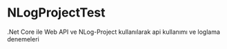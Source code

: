 # NLogProjectTest
.Net Core ile Web API ve NLog-Project kullanılarak api kullanımı ve loglama denemeleri
